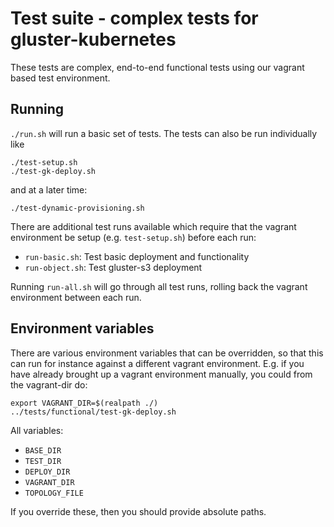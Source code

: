 # Test suite - complex tests for gluster-kubernetes

These tests are complex, end-to-end functional tests using
our vagrant based test environment.

## Running

`./run.sh` will run a basic set of tests. The tests can
also be run individually like

```
./test-setup.sh
./test-gk-deploy.sh
```

and at a later time:

```
./test-dynamic-provisioning.sh
```

There are additional test runs available which require that
the vagrant environment be setup (e.g. `test-setup.sh`)
before each run:

* `run-basic.sh`: Test basic deployment and functionality
* `run-object.sh`: Test gluster-s3 deployment

Running `run-all.sh` will go through all test runs, rolling
back the vagrant environment between each run.

## Environment variables

There are various environment variables that can be
overridden, so that this can run for instance against
a different vagrant environment. E.g. if you have
already brought up a vagrant environment manually,
you could from the vagrant-dir do:

```
export VAGRANT_DIR=$(realpath ./)
../tests/functional/test-gk-deploy.sh
```

All variables:
- `BASE_DIR`
- `TEST_DIR`
- `DEPLOY_DIR`
- `VAGRANT_DIR`
- `TOPOLOGY_FILE`

If you override these, then you should provide absolute paths.
